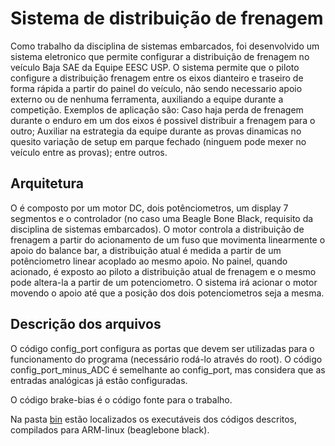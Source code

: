 # Sistema de distribuição de frenagem
Como trabalho da disciplina de sistemas embarcados, foi desenvolvido um sistema eletronico que permite configurar a distribuição de frenagem no veículo Baja SAE da Equipe EESC USP. 
O sistema permite que o piloto configure a distribuição frenagem entre os eixos dianteiro e traseiro de forma rápida a partir do painel do veículo, não sendo necessario apoio externo ou de nenhuma ferramenta, auxiliando a equipe durante a competição. Exemplos de aplicação são: Caso haja perda de frenagem durante o enduro em um dos eixos é possivel distribuir a frenagem para o outro; Auxiliar na estrategia da equipe durante as provas dinamicas no quesito variação de setup em parque fechado (ninguem pode mexer no veículo entre as provas); entre outros.

## Arquitetura
O é composto por um motor DC, dois potênciometros, um display 7 segmentos e o controlador (no caso uma Beagle Bone Black, requisito da disciplina de sistemas embarcados). O motor controla a distribuição de frenagem a partir do acionamento de um fuso que movimenta linearmente o apoio do balance bar, a distribuição atual é medida a partir de um potênciometro linear acoplado ao mesmo apoio. No painel, quando acionado, é exposto ao piloto a distribuição atual de frenagem e o mesmo pode altera-la a partir de um potenciometro. O sistema irá acionar o motor movendo o apoio até que a posição dos dois potenciometros seja a mesma.

## Descrição dos arquivos
O código config_port configura as portas que devem ser utilizadas para o funcionamento do programa (necessário rodá-lo através do root).
O código config_port_minus_ADC é semelhante ao config_port, mas considera que as entradas analógicas já estão configuradas.


O código brake-bias é o código fonte para o trabalho.


Na pasta [bin](https://github.com/leonardosimiao/trabalho-embarcados/tree/master/bin) estão localizados os executáveis dos códigos descritos, compilados para ARM-linux (beaglebone black).
